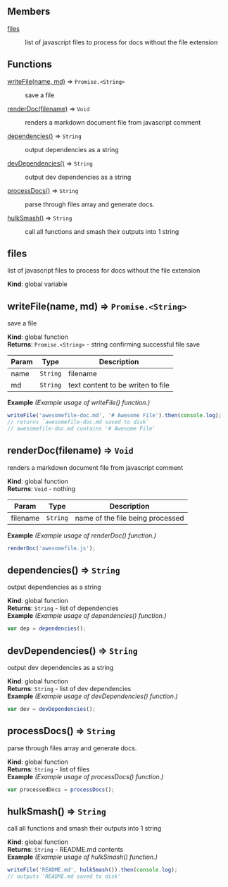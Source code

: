 ## Members

<dl>
<dt><a href="#files">files</a></dt>
<dd><p>list of javascript files to process for docs without the file extension</p>
</dd>
</dl>

## Functions

<dl>
<dt><a href="#writeFile">writeFile(name, md)</a> ⇒ <code>Promise.&lt;String&gt;</code></dt>
<dd><p>save a file</p>
</dd>
<dt><a href="#renderDoc">renderDoc(filename)</a> ⇒ <code>Void</code></dt>
<dd><p>renders a markdown document file from javascript comment</p>
</dd>
<dt><a href="#dependencies">dependencies()</a> ⇒ <code>String</code></dt>
<dd><p>output dependencies as a string</p>
</dd>
<dt><a href="#devDependencies">devDependencies()</a> ⇒ <code>String</code></dt>
<dd><p>output dev dependencies as a string</p>
</dd>
<dt><a href="#processDocs">processDocs()</a> ⇒ <code>String</code></dt>
<dd><p>parse through files array and generate docs.</p>
</dd>
<dt><a href="#hulkSmash">hulkSmash()</a> ⇒ <code>String</code></dt>
<dd><p>call all functions and smash their outputs into 1 string</p>
</dd>
</dl>

<a name="files"></a>

## files
list of javascript files to process for docs without the file extension

**Kind**: global variable  
<a name="writeFile"></a>

## writeFile(name, md) ⇒ <code>Promise.&lt;String&gt;</code>
save a file

**Kind**: global function  
**Returns**: <code>Promise.&lt;String&gt;</code> - string confirming successful file save  

| Param | Type | Description |
| --- | --- | --- |
| name | <code>String</code> | filename |
| md | <code>String</code> | text content to be writen to file |

**Example** *(Example usage of writeFile() function.)*  
```js
writeFile('awesomefile-doc.md', '# Awesome File').then(console.log);
// returns `awesomefile-doc.md saved to disk`
// awesomefile-doc.md contains '# Awesome File'
```
<a name="renderDoc"></a>

## renderDoc(filename) ⇒ <code>Void</code>
renders a markdown document file from javascript comment

**Kind**: global function  
**Returns**: <code>Void</code> - nothing  

| Param | Type | Description |
| --- | --- | --- |
| filename | <code>String</code> | name of the file being processed |

**Example** *(Example usage of renderDoc() function.)*  
```js
renderDoc('awesomefile.js');
```
<a name="dependencies"></a>

## dependencies() ⇒ <code>String</code>
output dependencies as a string

**Kind**: global function  
**Returns**: <code>String</code> - list of dependencies  
**Example** *(Example usage of dependencies() function.)*  
```js
var dep = dependencies();
```
<a name="devDependencies"></a>

## devDependencies() ⇒ <code>String</code>
output dev dependencies as a string

**Kind**: global function  
**Returns**: <code>String</code> - list of dev dependencies  
**Example** *(Example usage of devDependencies() function.)*  
```js
var dev = devDependencies();
```
<a name="processDocs"></a>

## processDocs() ⇒ <code>String</code>
parse through files array and generate docs.

**Kind**: global function  
**Returns**: <code>String</code> - list of files  
**Example** *(Example usage of processDocs() function.)*  
```js
var processedDocs = processDocs();
```
<a name="hulkSmash"></a>

## hulkSmash() ⇒ <code>String</code>
call all functions and smash their outputs into 1 string

**Kind**: global function  
**Returns**: <code>String</code> - README.md contents  
**Example** *(Example usage of hulkSmash() function.)*  
```js
writeFile('README.md', hulkSmash()).then(console.log);
// outputs 'README.md saved to disk'
```
